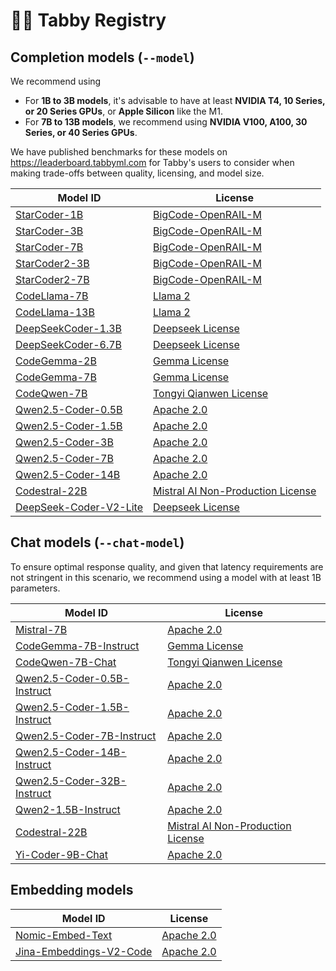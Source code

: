# 🧑‍🔬 Tabby Registry

## Completion models (`--model`)

We recommend using

* For **1B to 3B models**, it's advisable to have at least **NVIDIA T4, 10 Series, or 20 Series GPUs**, or **Apple Silicon** like the M1.
* For **7B to 13B models**, we recommend using **NVIDIA V100, A100, 30 Series, or 40 Series GPUs**.

We have published benchmarks for these models on https://leaderboard.tabbyml.com for Tabby's users to consider when making trade-offs between quality, licensing, and model size.

| Model ID | License |
| -------- | ------- |
| [StarCoder-1B](https://huggingface.co/bigcode/starcoderbase-1b) | [BigCode-OpenRAIL-M](https://huggingface.co/spaces/bigcode/bigcode-model-license-agreement) |
| [StarCoder-3B](https://huggingface.co/bigcode/starcoderbase-3b) | [BigCode-OpenRAIL-M](https://huggingface.co/spaces/bigcode/bigcode-model-license-agreement) |
| [StarCoder-7B](https://huggingface.co/bigcode/starcoderbase-7b) | [BigCode-OpenRAIL-M](https://huggingface.co/spaces/bigcode/bigcode-model-license-agreement) |
| [StarCoder2-3B](https://huggingface.co/bigcode/starcoder2-3b) | [BigCode-OpenRAIL-M](https://huggingface.co/spaces/bigcode/bigcode-model-license-agreement) |
| [StarCoder2-7B](https://huggingface.co/bigcode/starcoder2-7b) | [BigCode-OpenRAIL-M](https://huggingface.co/spaces/bigcode/bigcode-model-license-agreement) |
| [CodeLlama-7B](https://huggingface.co/codellama/CodeLlama-7b-hf) | [Llama 2](https://github.com/facebookresearch/llama/blob/main/LICENSE) |
| [CodeLlama-13B](https://huggingface.co/codellama/CodeLlama-13b-hf) | [Llama 2](https://github.com/facebookresearch/llama/blob/main/LICENSE) |
| [DeepSeekCoder-1.3B](https://huggingface.co/deepseek-ai/deepseek-coder-1.3b-base) | [Deepseek License](https://github.com/deepseek-ai/deepseek-coder/blob/main/LICENSE-MODEL) |
| [DeepSeekCoder-6.7B](https://huggingface.co/deepseek-ai/deepseek-coder-6.7b-base) | [Deepseek License](https://github.com/deepseek-ai/deepseek-coder/blob/main/LICENSE-MODEL) |
| [CodeGemma-2B](https://huggingface.co/google/codegemma-2b) | [Gemma License](https://ai.google.dev/gemma/terms) |
| [CodeGemma-7B](https://huggingface.co/google/codegemma-7b) | [Gemma License](https://ai.google.dev/gemma/terms) |
| [CodeQwen-7B](https://huggingface.co/Qwen/CodeQwen1.5-7B-Chat) | [Tongyi Qianwen License](https://github.com/QwenLM/Qwen/blob/main/Tongyi%20Qianwen%20LICENSE%20AGREEMENT) |
| [Qwen2.5-Coder-0.5B](https://huggingface.co/Qwen/Qwen2.5-Coder-0.5B) | [Apache 2.0](https://choosealicense.com/licenses/apache-2.0/) |
| [Qwen2.5-Coder-1.5B](https://huggingface.co/Qwen/Qwen2.5-Coder-1.5B) | [Apache 2.0](https://choosealicense.com/licenses/apache-2.0/) |
| [Qwen2.5-Coder-3B](https://huggingface.co/Qwen/Qwen2.5-Coder-3B) | [Apache 2.0](https://choosealicense.com/licenses/apache-2.0/) |
| [Qwen2.5-Coder-7B](https://huggingface.co/Qwen/Qwen2.5-Coder-7B) | [Apache 2.0](https://choosealicense.com/licenses/apache-2.0/) |
| [Qwen2.5-Coder-14B](https://huggingface.co/Qwen/Qwen2.5-Coder-14B) | [Apache 2.0](https://choosealicense.com/licenses/apache-2.0/) |
| [Codestral-22B](https://huggingface.co/mistralai/Codestral-22B-v0.1) | [Mistral AI Non-Production License](https://mistral.ai/licenses/MNPL-0.1.md) |
| [DeepSeek-Coder-V2-Lite](https://huggingface.co/deepseek-ai/DeepSeek-Coder-V2-Lite-Base) | [Deepseek License](https://github.com/deepseek-ai/deepseek-coder/blob/main/LICENSE-MODEL) |


## Chat models (`--chat-model`)

To ensure optimal response quality, and given that latency requirements are not stringent in this scenario, we recommend using a model with at least 1B parameters.

| Model ID | License |
| -------- | ------- |
| [Mistral-7B](https://huggingface.co/mistralai/Mistral-7B-v0.1) | [Apache 2.0](https://choosealicense.com/licenses/apache-2.0/) |
| [CodeGemma-7B-Instruct](https://huggingface.co/google/codegemma-7b-it) | [Gemma License](https://ai.google.dev/gemma/terms) |
| [CodeQwen-7B-Chat](https://huggingface.co/Qwen/CodeQwen1.5-7B-Chat) | [Tongyi Qianwen License](https://github.com/QwenLM/Qwen/blob/main/Tongyi%20Qianwen%20LICENSE%20AGREEMENT) |
| [Qwen2.5-Coder-0.5B-Instruct](https://huggingface.co/Qwen/Qwen2.5-Coder-0.5B-Instruct-GGUF) | [Apache 2.0](https://choosealicense.com/licenses/apache-2.0/) |
| [Qwen2.5-Coder-1.5B-Instruct](https://huggingface.co/Qwen/Qwen2.5-Coder-1.5B-Instruct-GGUF) | [Apache 2.0](https://choosealicense.com/licenses/apache-2.0/) |
| [Qwen2.5-Coder-7B-Instruct](https://huggingface.co/Qwen/Qwen2.5-Coder-7B-Instruct-GGUF) | [Apache 2.0](https://choosealicense.com/licenses/apache-2.0/) |
| [Qwen2.5-Coder-14B-Instruct](https://huggingface.co/Qwen/Qwen2.5-Coder-14B-Instruct-GGUF) | [Apache 2.0](https://choosealicense.com/licenses/apache-2.0/) |
| [Qwen2.5-Coder-32B-Instruct](https://huggingface.co/Qwen/Qwen2.5-Coder-32B-Instruct-GGUF) | [Apache 2.0](https://choosealicense.com/licenses/apache-2.0/) |
| [Qwen2-1.5B-Instruct](https://huggingface.co/Qwen/Qwen2-1.5B) | [Apache 2.0](https://choosealicense.com/licenses/apache-2.0/) |
| [Codestral-22B](https://huggingface.co/mistralai/Codestral-22B-v0.1) | [Mistral AI Non-Production License](https://mistral.ai/licenses/MNPL-0.1.md) |
| [Yi-Coder-9B-Chat](https://huggingface.co/01-ai/Yi-Coder-9B-Chat) | [Apache 2.0](https://choosealicense.com/licenses/apache-2.0/) |


## Embedding models

| Model ID | License |
| -------- | ------- |
| [Nomic-Embed-Text](https://huggingface.co/nomic-ai/nomic-embed-text-v1.5-GGUF) | [Apache 2.0](https://choosealicense.com/licenses/apache-2.0/) |
| [Jina-Embeddings-V2-Code](https://huggingface.co/jinaai/jina-embeddings-v2-base-code) | [Apache 2.0](https://choosealicense.com/licenses/apache-2.0/) |
